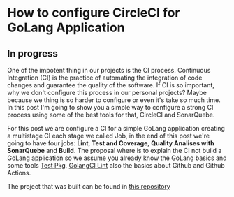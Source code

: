 # How to configure CircleCI for GoLang Application

## In progress

One of the impotent thing in our projects is the CI process. Continuous Integration (CI) is the practice of automating the integration of code changes and guarantee the quality of the software. If CI is so important, why we don't configure this process in our personal projects? Maybe because we thing is so harder to configure or even it's take so much time. In this post I'm going to show you a simple way to configure a strong CI process using some of the best tools for that, CircleCI and SonarQuebe.

For this post we are configure a CI for a simple GoLang application creating a multistage CI each stage we called Job, in the end of this post we're going to have four jobs: **Lint**, **Test and Coverage**, **Quality Analises with SonarQuebe** and **Build**. The proposal where is to explain the CI not build a GoLang application so we assume you already know the GoLang basics and some tools [Test Pkg](https://pkg.go.dev/cmd/go/internal/test), [GolangCI Lint](https://golangci-lint.run/) also the basics about Github and Github Actions.

The project that was built can be found in [this repository](https://github.com/ralvescosta/medium_go_and_circleci)